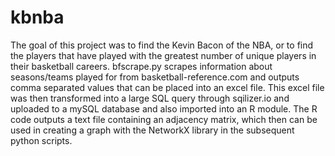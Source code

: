 # kbnba
The goal of this project was to find the Kevin Bacon of the NBA, or to find the players that have played with the greatest number of unique players in their basketball careers. bfscrape.py scrapes information about seasons/teams played for from basketball-reference.com and outputs comma separated values that can be placed into an excel file. This excel file was then transformed into a large SQL query through sqilizer.io and uploaded to a mySQL database and also imported into an R module. The R code outputs a text file containing an adjacency matrix, which then can be used in creating a graph with the NetworkX library in the subsequent python scripts.
